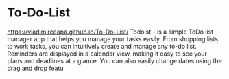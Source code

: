 # To-Do-List
https://vladimirceapa.github.io/To-Do-List/
Todoist - is a simple ToDo list manager app that helps you manage your tasks easily. 
From shopping lists to work tasks, you can intuitively create and manage any to-do list. 
Reminders are displayed in a calendar view, making it easy to see your plans and deadlines at a glance. 
You can also easily change dates using the drag and drop featu
